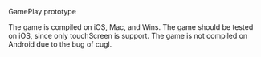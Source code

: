 GamePlay prototype

The game is compiled on iOS, Mac, and Wins.
The game should be tested on iOS, since only touchScreen is support.
The game is not compiled on Android due to the bug of cugl.
